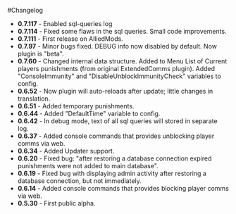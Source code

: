 #Changelog
* **0.7.117** - Enabled sql-queries log
* **0.7.114** - Fixed some flaws in the sql queries. Small code improvements.
* **0.7.111** - First release on AlliedMods.
* **0.7.97** - Minor bugs fixed. DEBUG info now disabled by default. Now plugin is "beta".
* **0.7.60** - Changed internal data structure. Added to Menu List of Current players punishments (from original ExtendedComms plugin). Added "ConsoleImmunity" and "DisableUnblockImmunityCheck" variables to config.
* **0.6.52** - Now plugin will auto-reloads after update; little changes in translation.
* **0.6.51** - Added temporary punishments.
* **0.6.44** - Added "DefaultTime" variable to config.
* **0.6.42** - In debug mode, text of all sql queries will stored in separate log.
* **0.6.37** - Added console commands that provides unblocking player comms via web.
* **0.6.34** - Added Updater support.
* **0.6.20** - Fixed bug: "after restoring a database connection expired punishments were not added to main database".
* **0.6.19** - Fixed bug with displaying admin activity after restoring a database connection, but not immediately.
* **0.6.14** - Added console commands that provides blocking player comms via web.
* **0.5.30** - First public alpha.